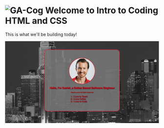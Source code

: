 # ![GA-Cog](https://avatars2.githubusercontent.com/u/42252722?s=200&v=4) Welcome to Intro to Coding HTML and CSS

This is what we'll be building today!

![landing page](imgs/screen_shot.png)

